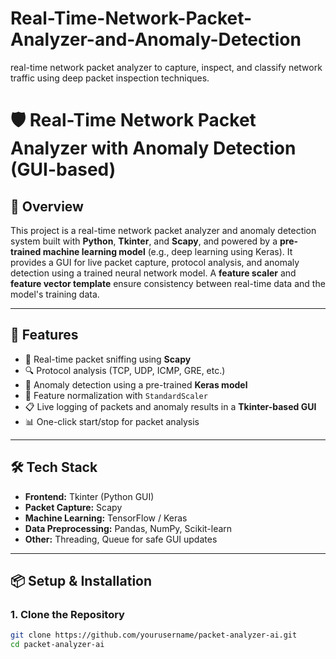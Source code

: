 # Real-Time-Network-Packet-Analyzer-and-Anomaly-Detection
real-time network packet analyzer to capture, inspect, and classify network traffic using deep packet inspection techniques.
# 🛡️ Real-Time Network Packet Analyzer with Anomaly Detection (GUI-based)

## 📌 Overview

This project is a real-time network packet analyzer and anomaly detection system built with **Python**, **Tkinter**, and **Scapy**, and powered by a **pre-trained machine learning model** (e.g., deep learning using Keras). It provides a GUI for live packet capture, protocol analysis, and anomaly detection using a trained neural network model. A **feature scaler** and **feature vector template** ensure consistency between real-time data and the model's training data.

---

## 🚀 Features

- 📡 Real-time packet sniffing using **Scapy**
- 🔍 Protocol analysis (TCP, UDP, ICMP, GRE, etc.)
- 🧠 Anomaly detection using a pre-trained **Keras model**
- 🧮 Feature normalization with `StandardScaler`
- 📋 Live logging of packets and anomaly results in a **Tkinter-based GUI**
- 📊 One-click start/stop for packet analysis

---

## 🛠️ Tech Stack

- **Frontend:** Tkinter (Python GUI)
- **Packet Capture:** Scapy
- **Machine Learning:** TensorFlow / Keras
- **Data Preprocessing:** Pandas, NumPy, Scikit-learn
- **Other:** Threading, Queue for safe GUI updates

---

## 📦 Setup & Installation

### 1. Clone the Repository

```bash
git clone https://github.com/yourusername/packet-analyzer-ai.git
cd packet-analyzer-ai
